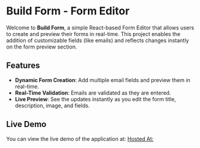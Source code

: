 # Build Form - Form Editor

Welcome to **Build Form**, a simple React-based Form Editor that allows users to create and preview their forms in real-time. This project enables the addition of customizable fields (like emails) and reflects changes instantly on the form preview section.

## Features

- **Dynamic Form Creation**: Add multiple email fields and preview them in real-time.
- **Real-Time Validation**: Emails are validated as they are entered.
- **Live Preview**: See the updates instantly as you edit the form title, description, image, and fields.

## Live Demo

You can view the live demo of the application at: [Hosted At: ](https://oshbuildform.netlify.app)

